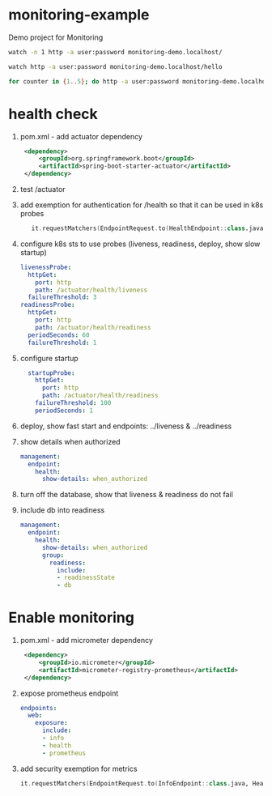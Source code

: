 # monitoring-example
Demo project for Monitoring


```bash
watch -n 1 http -a user:password monitoring-demo.localhost/
```

```bash
watch http -a user:password monitoring-demo.localhost/hello
```

```bash
for counter in {1..5}; do http -a user:password monitoring-demo.localhost/db & done
```

# health check

1. pom.xml - add actuator dependency
   ```xml
    <dependency>
        <groupId>org.springframework.boot</groupId>
        <artifactId>spring-boot-starter-actuator</artifactId>
    </dependency>
   ```

2. test /actuator
3. add exemption for authentication for /health so that it can be used in k8s probes
   ```kotlin
      it.requestMatchers(EndpointRequest.to(HealthEndpoint::class.java)).permitAll()
   ```
4. configure k8s sts to use probes (liveness, readiness, deploy, show slow startup)
    ```yaml
    livenessProbe:
      httpGet:
        port: http
        path: /actuator/health/liveness
      failureThreshold: 3
    readinessProbe:
      httpGet:
        port: http
        path: /actuator/health/readiness
      periodSeconds: 60
      failureThreshold: 1
    ```
5. configure startup
   ```yaml
     startupProbe:
       httpGet:
         port: http
         path: /actuator/health/readiness
       failureThreshold: 100
       periodSeconds: 1
   ```

6. deploy, show fast start and endpoints: ../liveness & ../readiness 
7. show details when authorized
   ```yaml
   management:
     endpoint:
       health:
         show-details: when_authorized
   ```
8. turn off the database, show that liveness & readiness do not fail

9. include db into readiness
   ```yaml
   management:
     endpoint:
       health:
         show-details: when_authorized
         group:
           readiness:
             include:
             - readinessState
             - db
   ```


# Enable monitoring

1. pom.xml - add micrometer dependency
   ```xml
    <dependency>
        <groupId>io.micrometer</groupId>
        <artifactId>micrometer-registry-prometheus</artifactId>
    </dependency>
   ```

2. expose prometheus endpoint
   ```yaml
   endpoints:
     web:
       exposure:
         include:
         - info
         - health
         - prometheus
   ```
   
3. add security exemption for metrics
   ```kotlin
   it.requestMatchers(EndpointRequest.to(InfoEndpoint::class.java, HealthEndpoint::class.java, PrometheusScrapeEndpoint::class.java)).permitAll()
   ```
